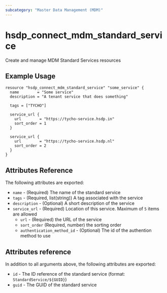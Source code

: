 ```yaml
---
subcategory: "Master Data Management (MDM)"
---
```


# hsdp_connect_mdm_standard_service

Create and manage MDM Standard Services resources

## Example Usage

```hcl
resource "hsdp_connect_mdm_standard_service" "some_service" {
  name        = "Some service"
  description = "A tenant service that does something"
  
  tags = ["TYCHO"]
  
  service_url {
    url        = "https://tycho-service.hsdp.in"
    sort_order = 1
  }
  
  service_url {
    url        = "https://tycho-service.hsdp.nl"
    sort_order = 2
  }
}
```

## Attributes Reference

The following attributes are exported:

* `name` - (Required) The name of the standard service
* `tags` - (Required, list(string)) A tag associated with the service
* `description` - (Optional) A short description of the service
* `service_url` - (Required) Location of this service. Maximum of `5` items are allowed
  * `url` - (Required) the URL of the service
  * `sort_order` (Required, number) the sorting order
  * `authentication_method_id` - (Optional) The id of the authention method to use

## Attributes reference

In addition to all arguments above, the following attributes are exported:

* `id` - The ID reference of the standard service (format: `StandardService/${GUID}`)
* `guid` - The GUID of the standard service
